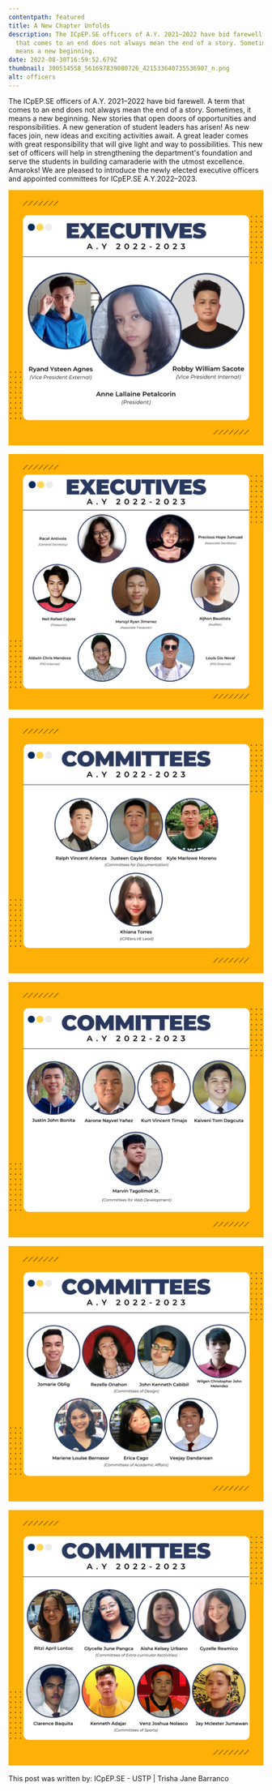 ```yaml
---
contentpath: featured
title: A New Chapter Unfolds
description: The ICpEP.SE officers of A.Y. 2021–2022 have bid farewell. A term
  that comes to an end does not always mean the end of a story. Sometimes, it
  means a new beginning.
date: 2022-08-30T16:59:52.679Z
thumbnail: 300514558_561697839080726_421533640735536907_n.png
alt: officers
---
```

The ICpEP.SE officers of A.Y. 2021–2022 have bid farewell. A term that comes to an end does not always mean the end of a story. Sometimes, it means a new beginning. New stories that open doors of opportunities and responsibilities. A new generation of student leaders has arisen! As new faces join, new ideas and exciting activities await. A great leader comes with great responsibility that will give light and way to possibilities. This new set of officers will help in strengthening the department's foundation and serve the students in building camaraderie with the utmost excellence. Amaroks! We are pleased to introduce the newly elected executive officers and appointed committees for ICpEP.SE A.Y.2022–2023.

![300514558_561697839080726_421533640735536907_n.png](300514558_561697839080726_421533640735536907_n.png "Executives 1")

![298451643_1421333608387399_5367822528351757577_n.png](298451643_1421333608387399_5367822528351757577_n.png "Executives 2")

![300440426_1431133080708635_5625926030024111490_n.png](300440426_1431133080708635_5625926030024111490_n.png "Committees 1")

![300439974_361163212752564_557241723037722479_n.png](300439974_361163212752564_557241723037722479_n.png "Committees 2")

![296153037_612483253804356_4494373905335023453_n.png](296153037_612483253804356_4494373905335023453_n.png "Committees 3")

![297177856_5055177557922006_6261859807627534893_n.png](297177856_5055177557922006_6261859807627534893_n.png "Committees 4")

This post was written by: ICpEP.SE - USTP | Trisha Jane Barranco